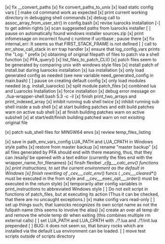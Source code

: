 [x] fix __convert_paths
[x] fix convert_paths_to_unix
[x] load static config vars
[ ] make cd command work as expected
[x] print current working directory in debugging shell commands
[x] debug call to assoc_array_from_user_str() in config.bash
[x] revise luarocks installation
    [-] to get admin rights
    [x] scan suggeseted paths from luarocks installer
    [ ] pause on automatically found windows installer sources.zip
    [x] print infomessage on incorrect found c runtime if ucrtbase ; pause there
[x] fix internal_err: It seems so that FIRST_STACK_FRAME is not defined
[ ] call to err_show_call_stack in err trap handler
[x] ensure that log_config_vars prints the "Log: " prefix
[x] obtaining of original filepath of files to patch via a shell function
[x] PFA_query()
[x] list_files_to_patch_CLI()
[x] patch files seem to be generated by comparing unix with windows style files
[x] install patch of install.bat during luarocks installation
[x] lua installation
[x] only load generated config as needed (see new variable need_generated_config in main.bash)
[ ] pause on creating default config
[x] only load modules needed (e.g. install_luarocks)
[x] split module patch_files
[x] combined lua and Luarocks Installation
[x] force installation
[x] debug error message on ./lua-wrapper-shell.bash 5.3 -c -il
[x] finish print_two_arrays and print_indexed_array
[x] inhibit running sub shell twice
[x] inhibit running sub shell inside a sub shell
[x] at start building patches and edit build patches warn on active sub shell
[x] at finish building patches warn on active subshell
[x] at start/edit/finish building patched warn on not exisiting original file

[x] patch sub_shell files for MINGW64 envs
[x] review temp_files_listing

[x] save in path_env_vars_config LUA_PATH and LUA_CPATH in Windows style paths
[x] restore from master backup
[x] rename "master backup"
[x] all files generated by PFA should end with there meaning, thus, that they can /esaily/ be opened with a text editior
    (currently the files end with the wrapper_name_for_filenames)
[x] finsih flexibel __cfg___calc_env_*() functions
[x] print instructions, to set the current environment as the default in Windows
[x] finish rewriting of __cev___calc_env_*() funcs
    (    __cev___cleared_*() must be executed in the from style
     and __cev___exec_opt___order() must be executed in the return style)
[x] temporarily alter config variables in print_instructions to abbreviated Windows style
[ ] Do not exit script in functions of patch_files, but at executing its action
    (Thus it can be checked, that there are no uncaught exceptions.)
[x] make config vars read-only
[ ] set up things such, that luarocks recognizes its own script name as not the fullpath name
    (this seems to involve the alias)
[x] create an over all temp dir and remove the whole temp dir when exiting
    (this combines multiple rm external calls)
[ ] set LUA_PATH and LUA_CPATH with ./?.lua and ./?/init.lua prepended
[ ] BUG: it does not seem so, that binary rocks which are installed via the default Lua environment can be loaded.
[ ] move test scripts outside of scripts directory